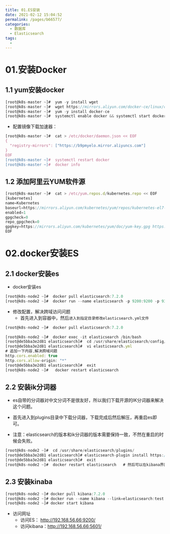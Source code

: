 ```yaml
---
title: 01.ES安装
date: 2021-02-12 15:04:52
permalink: /pages/b66577/
categories:
  - 数据库
  - Elasticsearch
tags:
  - 
---
```

# 01.安装Docker

## 1.1 yum安装docker

```javascript
[root@k8s-master ~]#  yum -y install wget
[root@k8s-master ~]#  wget https://mirrors.aliyun.com/docker-ce/linux/centos/docker-ce.repo -O /etc/yum.repos.d/docker-ce.repo
[root@k8s-master ~]#  yum -y install docker-ce
[root@k8s-master ~]#  systemctl enable docker && systemctl start docker
```

- 配置镜像下载加速器：

```javascript
[root@k8s-master ~]#  cat > /etc/docker/daemon.json << EOF
{
  "registry-mirrors": ["https://b9pmyelo.mirror.aliyuncs.com"]
}
EOF
[root@k8s-master ~]#  systemctl restart docker
[root@k8s-master ~]#  docker info
```

## 1.2 添加阿里云YUM软件源

```javascript
[root@k8s-master ~]#  cat > /etc/yum.repos.d/kubernetes.repo << EOF
[kubernetes]
name=Kubernetes
baseurl=https://mirrors.aliyun.com/kubernetes/yum/repos/kubernetes-el7-x86_64
enabled=1
gpgcheck=0
repo_gpgcheck=0
gpgkey=https://mirrors.aliyun.com/kubernetes/yum/doc/yum-key.gpg https://mirrors.aliyun.com/kubernetes/yum/doc/rpm-package-key.gpg
EOF
```

# 02.docker安装ES

## 2.1 docker安装es

- docker安装es

```javascript
[root@k8s-node2 ~]#  docker pull elasticsearch:7.2.0
[root@k8s-node2 ~]#  docker run --name elasticsearch -p 9200:9200 -p 9300:9300 -e "discovery.type=single-node" -d elasticsearch:7.2.0
```

- 修改配置，解决跨域访问问题
  - 首先进入到容器中，然后`进入到指定目录修改elasticsearch.yml文件`

```javascript
[root@k8s-node2 ~]#  docker pull elasticsearch:7.2.0
 
[root@k8s-node2 ~]#  docker exec -it elasticsearch /bin/bash
[root@de5bba3e2d81 elasticsearch]#  cd /usr/share/elasticsearch/config/
[root@de5bba3e2d81 elasticsearch]#  vi elasticsearch.yml
# 追加一下内容,解决跨域问题
http.cors.enabled: true
http.cors.allow-origin: "*"
[root@de5bba3e2d81 elasticsearch]#  exit
[root@k8s-node2 ~]#   docker restart elasticsearch
```

## 2.2 安装ik分词器

- es自带的分词器对中文分词不是很友好，所以我们下载开源的IK分词器来解决这个问题。
- 首先进入到plugins目录中下载分词器，下载完成后然后解压，再重启es即可。

- 注意：elasticsearch的版本和ik分词器的版本需要保持一致，不然在重启的时候会失败。

```javascript
[root@k8s-node2 ~]#  cd /usr/share/elasticsearch/plugins/
[root@de5bba3e2d81 elasticsearch]# elasticsearch-plugin install https://github.com/medcl/elasticsearch-analysis-ik/releases/download/v7.2.0/elasticsearch-analysis-ik-7.2.0.zip
[root@de5bba3e2d81 elasticsearch]#  exit
[root@k8s-node2 ~]#  docker restart elasticsearch   # 然后可以在kibana界面的dev tools中验证是否安装成功；
```

## 2.3 安装kinaba

```javascript
[root@k8s-node2 ~]# docker pull kibana:7.2.0
[root@k8s-node2 ~]# docker run --name kibana --link=elasticsearch:test  -p 5601:5601 -d kibana:7.2.0
[root@k8s-node2 ~]# docker start kibana
```

- 访问网址
  - 访问ES：      http://192.168.56.66:9200/
  - 访问kibana：http://192.168.56.66:5601/

